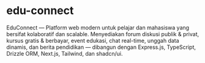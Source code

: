 # edu-connect
EduConnect — Platform web modern untuk pelajar dan mahasiswa yang bersifat kolaboratif dan scalable.  Menyediakan forum diskusi publik &amp; privat, kursus gratis &amp; berbayar, event edukasi, chat real-time,  unggah data dinamis, dan berita pendidikan — dibangun dengan Express.js, TypeScript, Drizzle ORM, Next.js, Tailwind, dan shadcn/ui.
